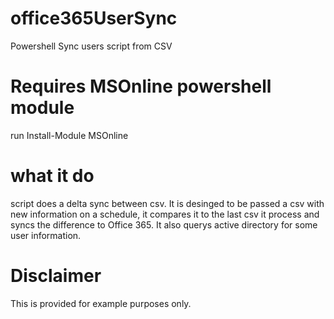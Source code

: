# office365UserSync
Powershell Sync users script from CSV 

# Requires MSOnline powershell module
run Install-Module MSOnline

# what it do
script does a delta sync between csv. It is desinged to be passed a csv with new information on a schedule, it compares it to the last csv it process and syncs the difference to Office 365. It also querys active directory for some user information. 

# Disclaimer
This is provided for example purposes only. 
